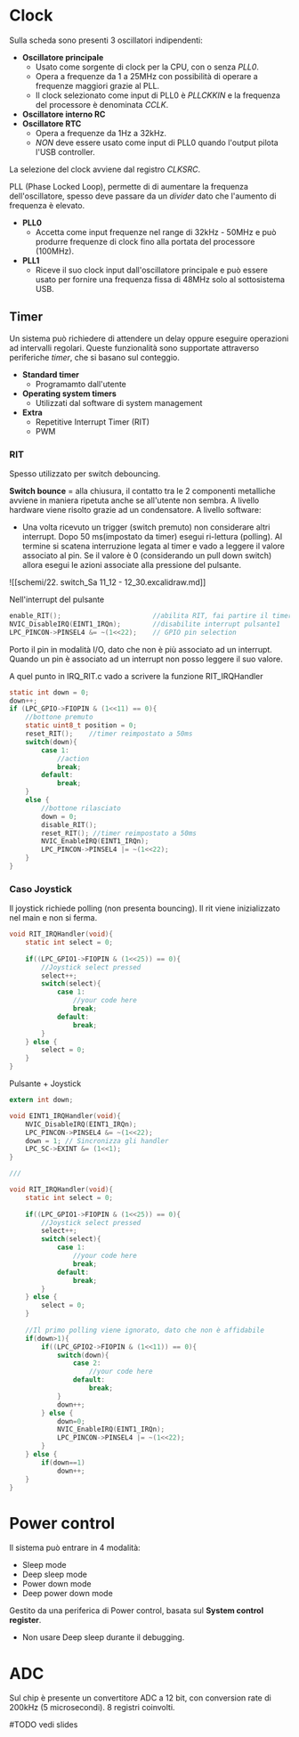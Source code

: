 # Clock
Sulla scheda sono presenti 3 oscillatori indipendenti:
- **Oscillatore principale**
	- Usato come sorgente di clock per la CPU, con o senza *PLL0*.
	- Opera a frequenze da 1 a 25MHz con possibilità di operare a frequenze maggiori grazie al PLL.
	- Il clock selezionato come input di PLL0 è *PLLCKKIN* e la frequenza del processore è denominata *CCLK*.
- **Oscillatore interno RC**
- **Oscillatore RTC**
	- Opera a frequenze da 1Hz a 32kHz.
	- *NON* deve essere usato come input di PLL0 quando l'output pilota l'USB controller.

La selezione del clock avviene dal registro *CLKSRC*.

PLL (Phase Locked Loop), permette di di aumentare la frequenza dell'oscillatore, spesso deve passare da un *divider* dato che l'aumento di frequenza è elevato.
- **PLL0**
	- Accetta come input frequenze nel range di 32kHz - 50MHz e può produrre frequenze di clock fino alla portata del processore (100MHz).
- **PLL1**
	- Riceve il suo clock input dall'oscillatore principale e può essere usato per fornire una frequenza fissa di 48MHz solo al sottosistema USB.

## Timer
Un sistema può richiedere di attendere un delay oppure eseguire operazioni ad intervalli regolari.
Queste funzionalità sono supportate attraverso periferiche *timer*, che si basano sul conteggio.

- **Standard timer**
	- Programamto dall'utente
- **Operating system timers**
	- Utilizzati dal software di system management
- **Extra**
	- Repetitive Interrupt Timer (RIT)
	- PWM

### RIT
Spesso utilizzato per switch debouncing.

**Switch bounce** = alla chiusura, il contatto tra le 2 componenti metalliche avviene in maniera ripetuta anche se all'utente non sembra.
A livello hardware viene risolto grazie ad un condensatore.
A livello software:
- Una volta ricevuto un trigger (switch premuto) non considerare altri interrupt. Dopo 50 ms(impostato da timer) esegui ri-lettura (polling). Al termine si scatena interruzione legata al timer e vado a leggere il valore associato al pin. Se il valore è 0 (considerando un pull down switch) allora esegui le azioni associate alla pressione del pulsante.

![[schemi/22. switch_Sa 11_12 - 12_30.excalidraw.md]]

Nell'interrupt del pulsante
``` c
enable_RIT();						//abilita RIT, fai partire il timer
NVIC_DisableIRQ(EINT1_IRQn);		//disabilite interrupt pulsante1
LPC_PINCON->PINSEL4 &= ~(1<<22);	// GPIO pin selection
```

Porto il pin in modalità I/O, dato che non è più associato ad un interrupt.
Quando un pin è associato ad un interrupt non posso leggere il suo valore.

A quel punto in IRQ_RIT.c vado a scrivere la funzione RIT_IRQHandler
``` c
static int down = 0;
down++;
if (LPC_GPIO->FIOPIN & (1<<11) == 0){
	//bottone premuto
	static uint8_t position = 0;
	reset_RIT();	//timer reimpostato a 50ms
	switch(down){
		case 1:
			//action
			break;
		default:
			break;
	}
	else {
		//bottone rilasciato
		down = 0;
		disable_RIT();
		reset_RIT(); //timer reimpostato a 50ms
		NVIC_EnableIRQ(EINT1_IRQn);
		LPC_PINCON->PINSEL4 |= ~(1<<22);
	}
}
```

### Caso Joystick
Il joystick richiede polling (non presenta bouncing). Il rit viene inizializzato nel main e non si ferma.

``` c
void RIT_IRQHandler(void){
	static int select = 0;
	
	if((LPC_GPIO1->FIOPIN & (1<<25)) == 0){
		//Joystick select pressed
		select++;
		switch(select){
			case 1:
				//your code here
				break;
			default:
				break;
		}
	} else {
		select = 0;
	}
}
```

Pulsante + Joystick

``` c
extern int down;

void EINT1_IRQHandler(void){
	NVIC_DisableIRQ(EINT1_IRQn);
	LPC_PINCON->PINSEL4 &= ~(1<<22);
	down = 1; // Sincronizza gli handler
	LPC_SC->EXINT &= (1<<1);
}

///

void RIT_IRQHandler(void){
	static int select = 0;
	
	if((LPC_GPIO1->FIOPIN & (1<<25)) == 0){
		//Joystick select pressed
		select++;
		switch(select){
			case 1:
				//your code here
				break;
			default:
				break;
		}
	} else {
		select = 0;
	}
	
	//Il primo polling viene ignorato, dato che non è affidabile
	if(down>1){
		if((LPC_GPIO2->FIOPIN & (1<<11)) == 0){
			switch(down){
				case 2:
					//your code here
				default:
					break;
			}
			down++;
		} else {
			down=0;
			NVIC_EnableIRQ(EINT1_IRQn);
			LPC_PINCON->PINSEL4 |= ~(1<<22);
		}
	} else {
		if(down==1)
			down++;
	}
}

```


# Power control
Il sistema può entrare in 4 modalità:
- Sleep mode
- Deep sleep mode
- Power down mode
- Deep power down mode

Gestito da una periferica di Power control, basata sul **System control register**.
- Non usare Deep sleep durante il debugging.

# ADC
Sul chip è presente un convertitore ADC a 12 bit, con conversion rate di 200kHz (5 microsecondi).
8 registri coinvolti.

#TODO vedi slides